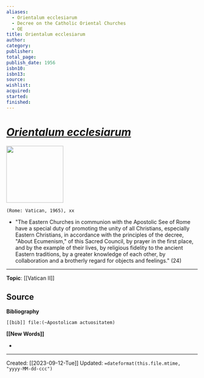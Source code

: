 ```yaml
---
aliases:
  - Orientalum ecclesiarum
  - Decree on the Catholic Oriental Churches
  - OE
title: Orientalum ecclesiarum
author: 
category: 
publisher: 
total_page: 
publish_date: 1956
isbn10: 
isbn13: 
source: 
wishlist: 
acquired: 
started: 
finished:
---
```

# *[Orientalum ecclesiarum](https://www.vatican.va/archive/hist_councils/ii_vatican_council/documents/vat-ii_decree_19641121_orientalium-ecclesiarum_en.html)*

<img src="{{coverUrl}}" width=150>

`(Rome: Vatican, 1965), xx`

- "The Eastern Churches in communion with the Apostolic See of Rome have a special duty of promoting the unity of all Christians, especially Eastern Christians, in accordance with the principles of the decree, "About Ecumenism," of this Sacred Council, by prayer in the first place, and by the example of their lives, by religious fidelity to the ancient Eastern traditions, by a greater knowledge of each other, by collaboration and a brotherly regard for objects and feelings." (24) 

--- 
**Topic**: [[Vatican II]]

**Source**
- 

**Bibliography**

```query
[[bib]] file:(~Apostolicam actuositatem)
```
 

**[[New Words]]**

- 

---
Created: [[2023-09-12-Tue]]
Updated: `=dateformat(this.file.mtime, "yyyy-MM-dd-ccc")`
